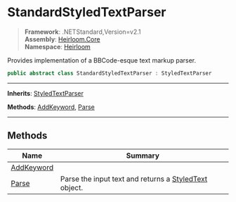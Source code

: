 # StandardStyledTextParser

> **Framework**: .NETStandard,Version=v2.1  
> **Assembly**: [Heirloom.Core][0]  
> **Namespace**: [Heirloom][0]  

Provides implementation of a BBCode-esque text markup parser.

```cs
public abstract class StandardStyledTextParser : StyledTextParser
```

--------------------------------------------------------------------------------

**Inherits**: [StyledTextParser][1]

**Methods**: [AddKeyword][2], [Parse][3]

--------------------------------------------------------------------------------

## Methods

| Name            | Summary                                                    |
|-----------------|------------------------------------------------------------|
| [AddKeyword][2] |                                                            |
| [Parse][3]      | Parse the input text and returns a [StyledText][4] object. |

[0]: ..\Heirloom.Core.md
[1]: Heirloom.StyledTextParser.md
[2]: Heirloom.StandardStyledTextParser.AddKeyword.md
[3]: Heirloom.StandardStyledTextParser.Parse.md
[4]: Heirloom.StyledText.md
